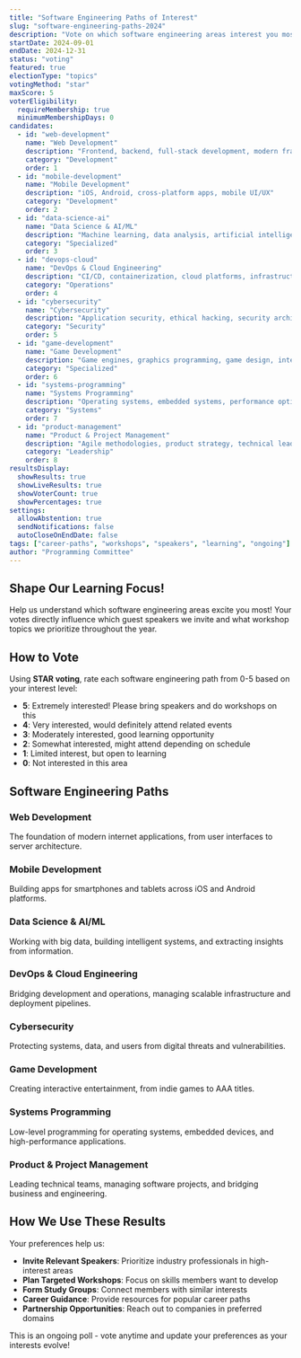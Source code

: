 ```yaml
---
title: "Software Engineering Paths of Interest"
slug: "software-engineering-paths-2024"
description: "Vote on which software engineering areas interest you most for guest speakers and workshops"
startDate: 2024-09-01
endDate: 2024-12-31
status: "voting"
featured: true
electionType: "topics"
votingMethod: "star"
maxScore: 5
voterEligibility:
  requireMembership: true
  minimumMembershipDays: 0
candidates:
  - id: "web-development"
    name: "Web Development"
    description: "Frontend, backend, full-stack development, modern frameworks"
    category: "Development"
    order: 1
  - id: "mobile-development"
    name: "Mobile Development"
    description: "iOS, Android, cross-platform apps, mobile UI/UX"
    category: "Development"
    order: 2
  - id: "data-science-ai"
    name: "Data Science & AI/ML"
    description: "Machine learning, data analysis, artificial intelligence, data visualization"
    category: "Specialized"
    order: 3
  - id: "devops-cloud"
    name: "DevOps & Cloud Engineering"
    description: "CI/CD, containerization, cloud platforms, infrastructure management"
    category: "Operations"
    order: 4
  - id: "cybersecurity"
    name: "Cybersecurity"
    description: "Application security, ethical hacking, security architecture, compliance"
    category: "Security"
    order: 5
  - id: "game-development"
    name: "Game Development"
    description: "Game engines, graphics programming, game design, interactive media"
    category: "Specialized"
    order: 6
  - id: "systems-programming"
    name: "Systems Programming"
    description: "Operating systems, embedded systems, performance optimization, low-level programming"
    category: "Systems"
    order: 7
  - id: "product-management"
    name: "Product & Project Management"
    description: "Agile methodologies, product strategy, technical leadership, team coordination"
    category: "Leadership"
    order: 8
resultsDisplay:
  showResults: true
  showLiveResults: true
  showVoterCount: true
  showPercentages: true
settings:
  allowAbstention: true
  sendNotifications: false
  autoCloseOnEndDate: false
tags: ["career-paths", "workshops", "speakers", "learning", "ongoing"]
author: "Programming Committee"
---
```


## Shape Our Learning Focus!

Help us understand which software engineering areas excite you most! Your votes directly influence which guest speakers we invite and what workshop topics we prioritize throughout the year.

## How to Vote

Using **STAR voting**, rate each software engineering path from 0-5 based on your interest level:
- **5**: Extremely interested! Please bring speakers and do workshops on this
- **4**: Very interested, would definitely attend related events
- **3**: Moderately interested, good learning opportunity  
- **2**: Somewhat interested, might attend depending on schedule
- **1**: Limited interest, but open to learning
- **0**: Not interested in this area

## Software Engineering Paths

### Web Development
The foundation of modern internet applications, from user interfaces to server architecture.

### Mobile Development  
Building apps for smartphones and tablets across iOS and Android platforms.

### Data Science & AI/ML
Working with big data, building intelligent systems, and extracting insights from information.

### DevOps & Cloud Engineering
Bridging development and operations, managing scalable infrastructure and deployment pipelines.

### Cybersecurity
Protecting systems, data, and users from digital threats and vulnerabilities.

### Game Development
Creating interactive entertainment, from indie games to AAA titles.

### Systems Programming
Low-level programming for operating systems, embedded devices, and high-performance applications.

### Product & Project Management
Leading technical teams, managing software projects, and bridging business and engineering.

## How We Use These Results

Your preferences help us:
- **Invite Relevant Speakers**: Prioritize industry professionals in high-interest areas
- **Plan Targeted Workshops**: Focus on skills members want to develop
- **Form Study Groups**: Connect members with similar interests
- **Career Guidance**: Provide resources for popular career paths
- **Partnership Opportunities**: Reach out to companies in preferred domains

This is an ongoing poll - vote anytime and update your preferences as your interests evolve!